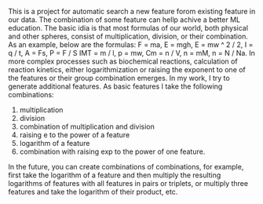 This is a project for automatic search a new feature forom existing feature in our data. The combination of some feature can hellp achive a better ML education.
The basic idia is that most formulas of our world, both physical and other spheres, consist of multiplication, division, or their combination.
As an example, below are the formulas:
F = ma, E = mgh, E = mw ^ 2 / 2, I = q / t, A = Fs, P = F / S IMT = m / l, p = mw, Cm = n / V, n = mM, n = N / Na.
In more complex processes such as biochemical reactions, calculation of reaction kinetics, either logarithmization or raising the exponent to one of the features or their group combination emerges.
In my work, I try to generate additional features. As basic features I take the following combinations:
1) multiplication 
2) division 
4) combination of multiplication and division 
5) raising e to the power of a feature
6) logarithm of a feature
7) combination with raising exp to the power of one feature.

In the future, you can create combinations of combinations, for example, first take the logarithm of a feature and then multiply the resulting logarithms of features with all features in pairs or triplets, 
or multiply three features and take the logarithm of their product, etc.
